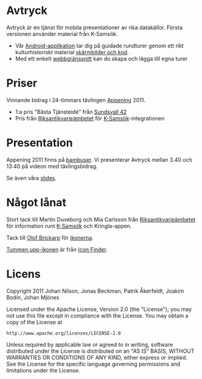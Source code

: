 Avtryck
=======

Avtryck är en tjänst för mobila presentationer av rika datakällor. Första versionen använder material från K-Samsök.

 * Vår [Android-applikation][android] tar dig på guidade rundturer genom ett rikt kulturhistoriskt material
    [skärmbilder och kod][android].
 * Med ett enkelt [webbgränssnitt][aweb] kan du skapa och lägga till egna turer

[aweb]: https://github.com/Avtryck/avtryck-web
[android]: https://github.com/Avtryck/avtryck-android

Priser
======

Vinnande bidrag i 24-timmars tävlingen [Appening][appening] 2011. 

 * 1:a pris "Bästa Tjänsteidé" från [Sundsvall 42][s42]
 * Pris från [Riksantikvarieämbetet][raa] för [K-Samsök][ksamsok]-integrationen

[s42]: http://www.sundsvall42.se/
[appening]: http://www.appening.se


Presentation
===========

Appening 2011 finns på [bambuser][bambuser]. Vi presenterar Avtryck mellan 3.40 och 13:40 på videon med tävlingsbidrag. 

Se även våra [slides][slides]. 

[bambuser]: http://bambuser.com/node/1590759
[slides]: https://github.com/Avtryck/avtryck-projectweb/raw/master/appening/avtryck-slides.pdf

Något lånat
===========
Stort tack till Martin Duveborg och Mia Carlsson från [Riksantikvarieämbetet][raa] för information runt [K-Samsök][ksamsok] och Kringla-appen.

Tack till [Olof Brickarp][coolof] för [ikonerna][cooloficon]. 

[Tummen upp-ikonen][thumbsup] är från [Icon Finder][iconfinder].

[ksamsok]: http://www.ksamsok.se/
[raa]: http://www.raa.se/
[coolof]: http://www.yay.se/
[cooloficon]: http://www.yay.se/2011/03/native-android-icons-vector-pack/
[thumbsup]: http://www.iconfinder.com/icondetails/64879/32/like_thumb_thumbs_up_up_vote_icon
[iconfinder]: http://www.iconfinder.com

Licens
======
Copyright 2011 Johan Nilson, Jonas Beckman, Patrik Åkerfeldt, Joakim Bodin, Johan Mjönes

Licensed under the Apache License, Version 2.0 (the "License");
you may not use this file except in compliance with the License.
You may obtain a copy of the License at

    http://www.apache.org/licenses/LICENSE-2.0

Unless required by applicable law or agreed to in writing, software
distributed under the License is distributed on an "AS IS" BASIS,
WITHOUT WARRANTIES OR CONDITIONS OF ANY KIND, either express or implied.
See the License for the specific language governing permissions and
limitations under the License.
